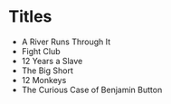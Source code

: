 # Titles 
- A River Runs Through It
- Fight Club
- 12 Years a Slave
- The Big Short
- 12 Monkeys
- The Curious Case of Benjamin Button
